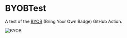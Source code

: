 # BYOBTest

A test of the [BYOB](https://github.com/RubbaBoy/BYOB) (Bring Your Own Badge) GitHub Action.

![BYOB](https://badgen.net/https/runkit.io/rubbaboy/byob/branches/master/RubbaBoy/BYOBTest/first)